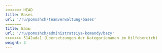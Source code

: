 ```yaml
---
<<<<<<< HEAD
title: Bases
url: '/ru/pomoshch/teamverwaltung/bases'
=======
title: Базы
url: '/ru/pomoshch/administratsiya-komandy/bazy'
>>>>>>> 5142ada1 (Übersetzungen der Kategorienamen im Hilfebereich)
weight: 3
---
```

